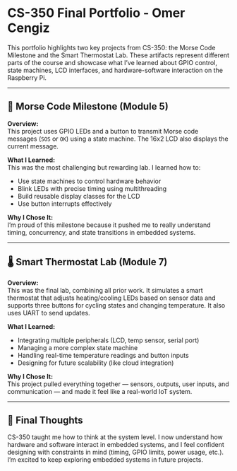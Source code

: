# CS-350 Final Portfolio - Omer Cengiz

This portfolio highlights two key projects from CS-350: the Morse Code Milestone and the Smart Thermostat Lab. These artifacts represent different parts of the course and showcase what I’ve learned about GPIO control, state machines, LCD interfaces, and hardware-software interaction on the Raspberry Pi.

---

## 🔴 Morse Code Milestone (Module 5)

**Overview:**  
This project uses GPIO LEDs and a button to transmit Morse code messages (`SOS` or `OK`) using a state machine. The 16x2 LCD also displays the current message.

**What I Learned:**  
This was the most challenging but rewarding lab. I learned how to:
- Use state machines to control hardware behavior
- Blink LEDs with precise timing using multithreading
- Build reusable display classes for the LCD
- Use button interrupts effectively

**Why I Chose It:**  
I’m proud of this milestone because it pushed me to really understand timing, concurrency, and state transitions in embedded systems.

---

## 🌡️ Smart Thermostat Lab (Module 7)

**Overview:**  
This was the final lab, combining all prior work. It simulates a smart thermostat that adjusts heating/cooling LEDs based on sensor data and supports three buttons for cycling states and changing temperature. It also uses UART to send updates.

**What I Learned:**  
- Integrating multiple peripherals (LCD, temp sensor, serial port)
- Managing a more complex state machine
- Handling real-time temperature readings and button inputs
- Designing for future scalability (like cloud integration)

**Why I Chose It:**  
This project pulled everything together — sensors, outputs, user inputs, and communication — and made it feel like a real-world IoT system.

---

## 💬 Final Thoughts

CS-350 taught me how to think at the system level. I now understand how hardware and software interact in embedded systems, and I feel confident designing with constraints in mind (timing, GPIO limits, power usage, etc.). I’m excited to keep exploring embedded systems in future projects.

